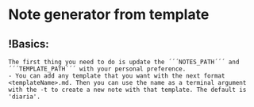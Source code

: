 # Note generator from template 

## !Basics:
    The first thing you need to do is update the ´´´NOTES_PATH´´´ and ´´´TEMPLATE_PATH´´´ with your personal preference.
    - You can add any template that you want with the next format <templateName>.md. Then you can use the name as a terminal argument with the -t to create a new note with that template. The default is 'diaria'.